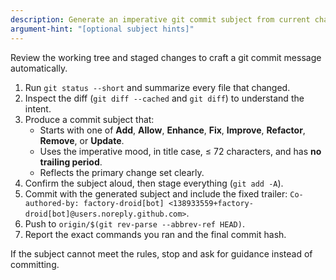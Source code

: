 ```yaml
---
description: Generate an imperative git commit subject from current changes and push it
argument-hint: "[optional subject hints]"
---
```


Review the working tree and staged changes to craft a git commit message automatically.

1. Run `git status --short` and summarize every file that changed.
2. Inspect the diff (`git diff --cached` and `git diff`) to understand the intent.
3. Produce a commit subject that:
   - Starts with one of **Add**, **Allow**, **Enhance**, **Fix**, **Improve**, **Refactor**, **Remove**, or **Update**.
   - Uses the imperative mood, in title case, ≤ 72 characters, and has **no trailing period**.
   - Reflects the primary change set clearly.
4. Confirm the subject aloud, then stage everything (`git add -A`).
5. Commit with the generated subject and include the fixed trailer: `Co-authored-by: factory-droid[bot] <138933559+factory-droid[bot]@users.noreply.github.com>`.
6. Push to `origin/$(git rev-parse --abbrev-ref HEAD)`.
7. Report the exact commands you ran and the final commit hash.

If the subject cannot meet the rules, stop and ask for guidance instead of committing.
